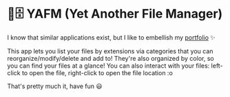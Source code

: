 # 📁🗄️ YAFM (Yet Another File Manager)

I know that similar applications exist, but I like to embellish my [portfolio](https://souna.lexod.fr/projects) ✨

This app lets you list your files by extensions via categories that you can reorganize/modify/delete and add to!
They're also organized by color, so you can find your files at a glance!
You can also interact with your files: left-click to open the file, right-click to open the file location :o

That's pretty much it, have fun 😃